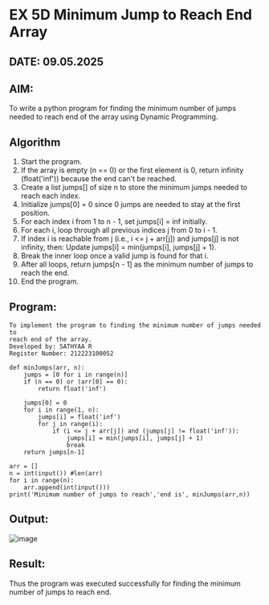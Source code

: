 # EX 5D Minimum Jump to Reach End Array

## DATE: 09.05.2025

## AIM:
To write a python program for finding the minimum number of jumps needed to reach end of the array using Dynamic Programming.


## Algorithm

1. Start the program.
2. If the array is empty (n == 0) or the first element is 0, return infinity (float('inf')) because the end can't be reached.
3. Create a list jumps[] of size n to store the minimum jumps needed to reach each index.
4. Initialize jumps[0] = 0 since 0 jumps are needed to stay at the first position.
5. For each index i from 1 to n - 1, set jumps[i] = inf initially.
6. For each i, loop through all previous indices j from 0 to i - 1.
7. If index i is reachable from j (i.e., i <= j + arr[j]) and jumps[j] is not infinity, then:
    Update jumps[i] = min(jumps[i], jumps[j] + 1).
8. Break the inner loop once a valid jump is found for that i.
9. After all loops, return jumps[n - 1] as the minimum number of jumps to reach the end.
10. End the program.


## Program:
```
To implement the program to finding the minimum number of jumps needed to
reach end of the array.
Developed by: SATHYAA R
Register Number: 212223100052
```

```
def minJumps(arr, n):
    jumps = [0 for i in range(n)]
    if (n == 0) or (arr[0] == 0):
        return float('inf')
 
    jumps[0] = 0
    for i in range(1, n):
        jumps[i] = float('inf')
        for j in range(i):
            if (i <= j + arr[j]) and (jumps[j] != float('inf')):
                jumps[i] = min(jumps[i], jumps[j] + 1)
                break
    return jumps[n-1]
    
arr = []
n = int(input()) #len(arr)
for i in range(n):
    arr.append(int(input()))
print('Minimum number of jumps to reach','end is', minJumps(arr,n))
```


## Output:

![image](https://github.com/user-attachments/assets/c757989f-8154-4686-bcf4-7f92a2f7ff21)


## Result:
Thus the program was executed successfully for finding the minimum number of jumps to reach end.
